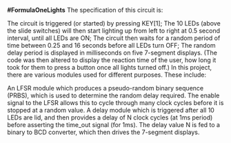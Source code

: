 **#FormulaOneLights**
The specification of this circuit is:

The circuit is triggered (or started) by pressing KEY[1];
The 10 LEDs (above the slide switches) will then start lighting up from left to right at 0.5 second interval, until all LEDs are ON;
The circuit then waits for a random period of time between 0.25 and 16 seconds before all LEDs turn OFF;
The random delay period is displayed in milliseconds on five 7-segment displays. (The code was then altered to display the reaction time of the user, how long it took for them to press a button once all lights turned off.)
In this project, there are various modules used for different purposes. These include:

An LFSR module which produces a pseudo-random binary sequence (PRBS), which is used to determine the random delay required. The enable signal to the LFSR allows this to cycle through many clock cycles before it is stopped at a random value.
A delay module which is triggered after all 10 LEDs are lid, and then provides a delay of N clock cycles (at 1ms period) before asserting the time_out signal (for 1ms). The delay value N is fed to a binary to BCD converter, which then drives the 7-segment displays.

